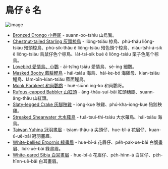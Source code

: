 # 鳥仔 ê 名

![image](https://user-images.githubusercontent.com/33391637/235700763-b3922fc6-5cbb-47e7-9de7-bfda3ad28e0d.png)

- [Bronzed Drongo 小卷尾](https://www.instagram.com/p/Cq8W9RuPR0-/) - suann-oo-tshiu 山烏鶖。
- [Chestnut-tailed Starling 灰頭椋鳥](https://www.instagram.com/p/Crsd8aBRAAl/) - liông-tsiáu 椋鳥、phú-thâu liông-tsiáu 殕頭椋鳥、phú-sik-thâu ê liông-tsiáu 殕色頭个椋鳥、niáu-tshí-á-sik ê liông-tsiáu 鳥鼠仔色个椋鳥、la̍t-tsí-sik bué ê liông-tsiáu 栗子色尾个椋鳥。
- [Lovebird 愛情鳥、小鸚](https://www.instagram.com/p/CrGa0aoxcIq/) - ài-tsîng tsiáu 愛情鳥、sè-ing 細鸚。
- [Masked Booby 藍臉鰹鳥](https://www.instagram.com/p/CmqIjWpvoGZ/) - hái-tsiáu 海鳥、hái-ke-bó 海雞母、kian-tsiáu 鰹鳥、lâm-bīn-kian-tsiáu 藍面鰹鳥。
- [Monk Parakeet 和尚鸚鵡](https://www.instagram.com/p/CrJINUAROaM/) - huê-siūnn ing-ko 和尚鸚哥。
- [Rufous-capped Babbler 山紅頭](https://www.instagram.com/p/CmtzGiYvaFf/) - âng-thâu-suī-bâi 紅頭穗鶥、suann-âng-thâu 山紅頭。
- [Slaty-legged Crake 灰腳秧雞](https://www.instagram.com/p/CnjSA1IvJ5u/) - iong-kue 秧雞、phú-kha-iong-kue 殕跤秧雞。
- [Streaked Shearwater 大水薙鳥](https://www.instagram.com/p/CmoL9gAP0O8/) - tuā-tsuí-thì-tsiáu 大水薙鳥、hái-tsiáu 海鳥。
- [Taiwan Yuhina 冠羽畫眉](https://www.instagram.com/p/Cm0uK0EvTnw/) - tsiam-thâu-á 尖頭仔、hue-bî-á 花眉仔、kuan-ú-uē-bâi 冠羽畫眉。
- [White-bellied Erpornis 綠畫眉](https://www.instagram.com/p/CmmM_mBvJ1w/) - hue-bî-á 花眉仔、pe̍h-pak-ue-bâi 白腹畫眉、lio̍k-uē-bâi 綠畫眉。
- [White-eared Sibia 白耳畫眉](https://www.instagram.com/p/CmviT9RP8Wv/) - hue-bî-á 花眉仔、pe̍h-hīnn-á 白耳仔、pe̍h-hīnn-uē-bâi 白耳畫眉。
